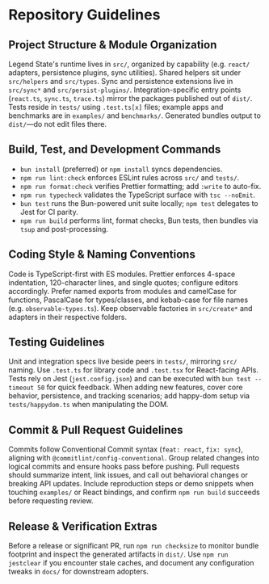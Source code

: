 # Repository Guidelines

## Project Structure & Module Organization
Legend State's runtime lives in `src/`, organized by capability (e.g. `react/` adapters, persistence plugins, sync utilities). Shared helpers sit under `src/helpers` and `src/types`. Sync and persistence extensions live in `src/sync*` and `src/persist-plugins/`. Integration-specific entry points (`react.ts`, `sync.ts`, `trace.ts`) mirror the packages published out of `dist/`. Tests reside in `tests/` using `.test.ts[x]` files; example apps and benchmarks are in `examples/` and `benchmarks/`. Generated bundles output to `dist/`—do not edit files there.

## Build, Test, and Development Commands
- `bun install` (preferred) or `npm install` syncs dependencies.
- `npm run lint:check` enforces ESLint rules across `src/` and `tests/`.
- `npm run format:check` verifies Prettier formatting; add `:write` to auto-fix.
- `npm run typecheck` validates the TypeScript surface with `tsc --noEmit`.
- `bun test` runs the Bun-powered unit suite locally; `npm test` delegates to Jest for CI parity.
- `npm run build` performs lint, format checks, Bun tests, then bundles via `tsup` and post-processing.

## Coding Style & Naming Conventions
Code is TypeScript-first with ES modules. Prettier enforces 4-space indentation, 120-character lines, and single quotes; configure editors accordingly. Prefer named exports from modules and camelCase for functions, PascalCase for types/classes, and kebab-case for file names (e.g. `observable-types.ts`). Keep observable factories in `src/create*` and adapters in their respective folders.

## Testing Guidelines
Unit and integration specs live beside peers in `tests/`, mirroring `src/` naming. Use `.test.ts` for library code and `.test.tsx` for React-facing APIs. Tests rely on Jest (`jest.config.json`) and can be executed with `bun test --timeout 50` for quick feedback. When adding new features, cover core behavior, persistence, and tracking scenarios; add happy-dom setup via `tests/happydom.ts` when manipulating the DOM.

## Commit & Pull Request Guidelines
Commits follow Conventional Commit syntax (`feat: react`, `fix: sync`), aligning with `@commitlint/config-conventional`. Group related changes into logical commits and ensure hooks pass before pushing. Pull requests should summarize intent, link issues, and call out behavioral changes or breaking API updates. Include reproduction steps or demo snippets when touching `examples/` or React bindings, and confirm `npm run build` succeeds before requesting review.

## Release & Verification Extras
Before a release or significant PR, run `npm run checksize` to monitor bundle footprint and inspect the generated artifacts in `dist/`. Use `npm run jestclear` if you encounter stale caches, and document any configuration tweaks in `docs/` for downstream adopters.
